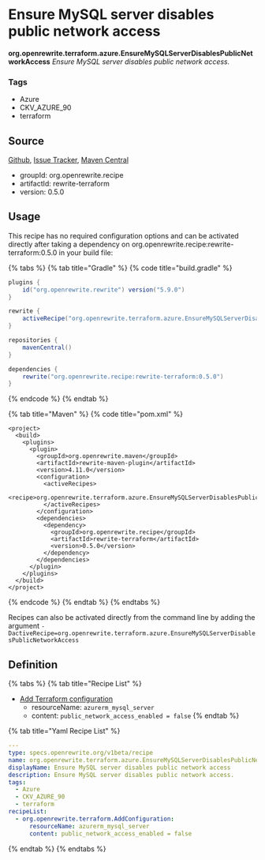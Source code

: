 # Ensure MySQL server disables public network access

 **org.openrewrite.terraform.azure.EnsureMySQLServerDisablesPublicNetworkAccess** _Ensure MySQL server disables public network access._

### Tags

* Azure
* CKV\_AZURE\_90
* terraform

## Source

[Github](https://github.com/openrewrite/rewrite-terraform), [Issue Tracker](https://github.com/openrewrite/rewrite-terraform/issues), [Maven Central](https://search.maven.org/artifact/org.openrewrite.recipe/rewrite-terraform/0.5.0/jar)

* groupId: org.openrewrite.recipe
* artifactId: rewrite-terraform
* version: 0.5.0

## Usage

This recipe has no required configuration options and can be activated directly after taking a dependency on org.openrewrite.recipe:rewrite-terraform:0.5.0 in your build file:

{% tabs %}
{% tab title="Gradle" %}
{% code title="build.gradle" %}
```groovy
plugins {
    id("org.openrewrite.rewrite") version("5.9.0")
}

rewrite {
    activeRecipe("org.openrewrite.terraform.azure.EnsureMySQLServerDisablesPublicNetworkAccess")
}

repositories {
    mavenCentral()
}

dependencies {
    rewrite("org.openrewrite.recipe:rewrite-terraform:0.5.0")
}
```
{% endcode %}
{% endtab %}

{% tab title="Maven" %}
{% code title="pom.xml" %}
```markup
<project>
  <build>
    <plugins>
      <plugin>
        <groupId>org.openrewrite.maven</groupId>
        <artifactId>rewrite-maven-plugin</artifactId>
        <version>4.11.0</version>
        <configuration>
          <activeRecipes>
            <recipe>org.openrewrite.terraform.azure.EnsureMySQLServerDisablesPublicNetworkAccess</recipe>
          </activeRecipes>
        </configuration>
        <dependencies>
          <dependency>
            <groupId>org.openrewrite.recipe</groupId>
            <artifactId>rewrite-terraform</artifactId>
            <version>0.5.0</version>
          </dependency>
        </dependencies>
      </plugin>
    </plugins>
  </build>
</project>
```
{% endcode %}
{% endtab %}
{% endtabs %}

Recipes can also be activated directly from the command line by adding the argument `-DactiveRecipe=org.openrewrite.terraform.azure.EnsureMySQLServerDisablesPublicNetworkAccess`

## Definition

{% tabs %}
{% tab title="Recipe List" %}
* [Add Terraform configuration](../addconfiguration.md)
  * resourceName: `azurerm_mysql_server`
  * content: `public_network_access_enabled = false`
{% endtab %}

{% tab title="Yaml Recipe List" %}
```yaml
---
type: specs.openrewrite.org/v1beta/recipe
name: org.openrewrite.terraform.azure.EnsureMySQLServerDisablesPublicNetworkAccess
displayName: Ensure MySQL server disables public network access
description: Ensure MySQL server disables public network access.
tags:
  - Azure
  - CKV_AZURE_90
  - terraform
recipeList:
  - org.openrewrite.terraform.AddConfiguration:
      resourceName: azurerm_mysql_server
      content: public_network_access_enabled = false
```
{% endtab %}
{% endtabs %}

